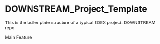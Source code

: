 # DOWNSTREAM_Project_Template
This is the boiler plate structure of a typical EOEX project: DOWNSTREAM repo

Main
  Feature
